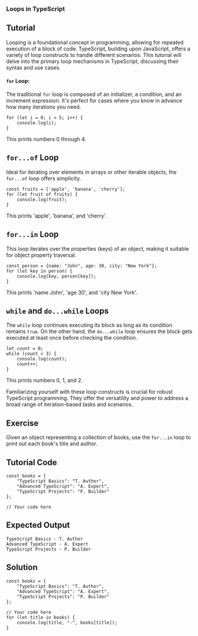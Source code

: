### Loops in TypeScript

Tutorial
-------

Looping is a foundational concept in programming, allowing for repeated execution of a block of code. TypeScript, building upon JavaScript, offers a variety of loop constructs to handle different scenarios. This tutorial will delve into the primary loop mechanisms in TypeScript, discussing their syntax and use cases.

#### `for` Loop:
The traditional `for` loop is composed of an initializer, a condition, and an increment expression. It's perfect for cases where you know in advance how many iterations you need.

    for (let i = 0; i < 5; i++) {
        console.log(i);
    }

  This prints numbers 0 through 4.

`for...of` Loop
------

Ideal for iterating over elements in arrays or other iterable objects, the `for...of` loop offers simplicity.

    const fruits = ['apple', 'banana', 'cherry'];
    for (let fruit of fruits) {
        console.log(fruit);
    }

  This prints 'apple', 'banana', and 'cherry'.

`for...in` Loop
------

This loop iterates over the properties (keys) of an object, making it suitable for object property traversal.

    const person = {name: "John", age: 30, city: "New York"};
    for (let key in person) {
        console.log(key, person[key]);
    }

This prints 'name John', 'age 30', and 'city New York'.

`while` and `do...while` Loops
------

The `while` loop continues executing its block as long as its condition remains `true`. On the other hand, the `do...while` loop ensures the block gets executed at least once before checking the condition.

    let count = 0;
    while (count < 3) {
        console.log(count);
        count++;
    }

This prints numbers 0, 1, and 2.

Familiarizing yourself with these loop constructs is crucial for robust TypeScript programming. 
They offer the versatility and power to address a broad range of iteration-based tasks and scenarios.

Exercise  
-------
Given an object representing a collection of books, use the `for...in` loop to print out each book's title and author. 


Tutorial Code
-------

    const books = {
        "TypeScript Basics": "T. Author",
        "Advanced TypeScript": "A. Expert",
        "TypeScript Projects": "P. Builder"
    };

    // Your code here


Expected Output
-------
  
    TypeScript Basics - T. Author  
    Advanced TypeScript - A. Expert  
    TypeScript Projects - P. Builder  


Solution
-------

    const books = {
        "TypeScript Basics": "T. Author",
        "Advanced TypeScript": "A. Expert",
        "TypeScript Projects": "P. Builder"
    };

    // Your code here
    for (let title in books) {
        console.log(title, "-", books[title]);
    }
